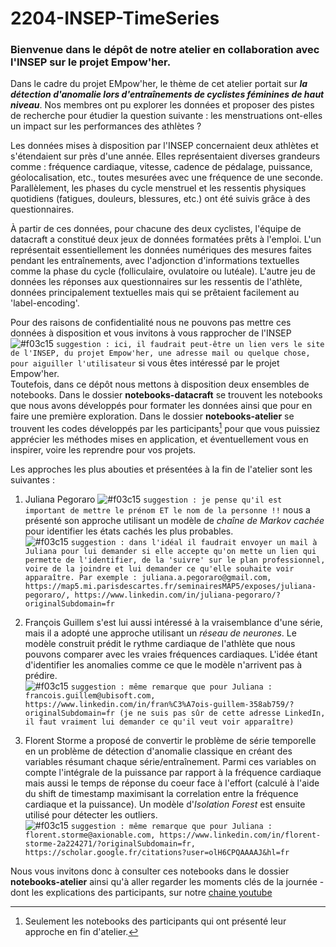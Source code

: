 # 2204-INSEP-TimeSeries

### Bienvenue dans le dépôt de notre atelier en collaboration avec l'INSEP sur le projet Empow'her. 

Dans le cadre du projet EMpow'her, le thème de cet atelier portait sur ***la détection d'anomalie lors d'entraînements de cyclistes féminines de haut niveau***. Nos membres ont pu explorer les données et proposer des pistes de recherche pour étudier la question suivante : les menstruations ont-elles un impact sur les performances des athlètes ? 

Les données mises à disposition par l'INSEP concernaient deux athlètes et s'étendaient sur près d'une année. Elles représentaient diverses grandeurs comme : fréquence cardiaque, vitesse, cadence de pédalage, puissance, géolocalisation, etc., toutes mesurées avec une fréquence de une seconde. Parallèlement, les phases du cycle menstruel et les ressentis physiques quotidiens (fatigues, douleurs, blessures, etc.) ont été suivis grâce à des questionnaires.

À partir de ces données, pour chacune des deux cyclistes, l'équipe de datacraft a constitué deux jeux de données formatées prêts à l'emploi. L'un représentait essentiellement les données numériques des mesures faites pendant les entraînements, avec l'adjonction d'informations textuelles comme la phase du cycle (folliculaire, ovulatoire ou lutéale). L'autre jeu de données les réponses aux questionnaires sur les ressentis de l'athlète, données principalement textuelles mais qui se prêtaient facilement au 'label-encoding'.

Pour des raisons de confidentialité nous ne pouvons pas mettre ces données à disposition et vous invitons à vous rapprocher de l'INSEP ![#f03c15](https://via.placeholder.com/15/f03c15/000000?text=+) `suggestion : ici, il faudrait peut-être un lien vers le site de l'INSEP, du projet Empow'her, une adresse mail ou quelque chose, pour aiguiller l'utilisateur` si vous êtes intéressé par le projet Empow'her.  
Toutefois, dans ce dépôt nous mettons à disposition deux ensembles de notebooks. Dans le dossier **notebooks-datacraft** se trouvent les notebooks que nous avons développés pour formater les données ainsi que pour en faire une première exploration. Dans le dossier **notebooks-atelier** se trouvent les codes développés par les participants[^1] pour que vous puissiez apprécier les méthodes mises en application, et éventuellement vous en inspirer, voire les reprendre pour vos projets.

[^1]: Seulement les notebooks des participants qui ont présenté leur approche en fin d'atelier.


Les approches les plus abouties et présentées à la fin de l'atelier sont les suivantes :
1. Juliana Pegoraro ![#f03c15](https://via.placeholder.com/15/f03c15/000000?text=+) `suggestion : je pense qu'il est important de mettre le prénom ET le nom de la personne !!` nous a présenté son approche utilisant un modèle de *chaîne de Markov cachée* pour identifier les états cachés les plus probables.  
![#f03c15](https://via.placeholder.com/15/f03c15/000000?text=+) `suggestion : dans l'idéal il faudrait envoyer un mail à Juliana pour lui demander si elle accepte qu'on mette un lien qui permette de l'identifier, de la 'suivre' sur le plan professionnel, voire de la joindre et lui demander ce qu'elle souhaite voir apparaître. Par exemple : juliana.a.pegoraro@gmail.com, https://map5.mi.parisdescartes.fr/seminairesMAP5/exposes/juliana-pegoraro/, https://www.linkedin.com/in/juliana-pegoraro/?originalSubdomain=fr`

1. François Guillem s'est lui aussi intéressé à la vraisemblance d'une série, mais il a adopté une approche utilisant un *réseau de neurones*. Le modèle construit prédit le rythme cardiaque de l'athlète que nous pouvons comparer avec les vraies fréquences cardiaques. L'idée étant d'identifier les anomalies comme ce que le modèle n'arrivent pas à prédire.  
![#f03c15](https://via.placeholder.com/15/f03c15/000000?text=+) `suggestion : même remarque que pour Juliana : francois.guillem@ubisoft.com, https://www.linkedin.com/in/fran%C3%A7ois-guillem-358ab759/?originalSubdomain=fr (je ne suis pas sûr de cette adresse LinkedIn, il faut vraiment lui demander ce qu'il veut voir apparaître)`

1. Florent Storme a proposé de convertir le problème de série temporelle en un problème de détection d'anomalie classique en créant des variables résumant chaque série/entraînement. Parmi ces variables on compte l'intégrale de la puissance par rapport à la fréquence cardiaque mais aussi le temps de réponse du coeur face à l'effort (calculé à l'aide du shift de timestamp maximisant la correlation entre la fréquence cardiaque et la puissance). Un modèle d'*Isolation Forest* est ensuite utilisé pour détecter les outliers.  
![#f03c15](https://via.placeholder.com/15/f03c15/000000?text=+) `suggestion : même remarque que pour Juliana : florent.storme@axionable.com, https://www.linkedin.com/in/florent-storme-2a224271/?originalSubdomain=fr, https://scholar.google.fr/citations?user=olH6CPQAAAAJ&hl=fr`


Nous vous invitons donc à consulter ces notebooks dans le dossier **notebooks-atelier** ainsi qu'à aller regarder les moments clés de la journée - dont les explications des participants, sur notre [chaine youtube](https://www.youtube.com/watch?v=OFo7VWvTQ6M "lien vers la vidéo de l'atelier")

